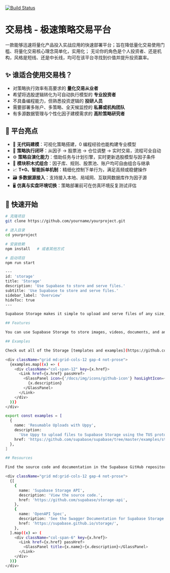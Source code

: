 
[![Build Status](https://travis-ci.org/tainacan/tainacan.svg?branch=develop)](https://travis-ci.org/tainacan/tainacan)

# 交易栈 - 极速策略交易平台

一款能够迅速将量化产品投入实战应用的快速部署平台；旨在降低量化交易使用门槛、将量化交易核心理念简单化，实用化；
无论你的角色是个人投资者、还是机构，风格是短线、还是中长线，均可在该平台寻找到价值并提升投资赢率。  

## ✨ 谁适合使用交易栈？

- 对策略执行效率有高要求的 **量化交易从业者**
- 希望将选股逻辑转化为可自动执行模型的 **专业投资者**
- 不具备编程能力，但熟悉投资逻辑的 **投研人员**
- 需要部署多账户、多策略、全天候监控的 **私募或机构团队**
- 有多源数据管理与个性化因子建模需求的 **高阶策略研究者**

## 🌟 平台亮点

- 🧠 **无代码建模**：可视化策略搭建，0 编程经验也能构建专业模型
- 🔁 **策略执行闭环**：从因子 → 股票池 → 仓位调整 → 实时交易，流程可全自动
- ⚙️ **策略自演化能力**：借助任务与计划引擎，实时更新选股模型与因子条件
- 🧩 **模块积木式组合**：因子库、规则、股票池、账户均可自由组合与继承
- 📈 **T+0、智能拆单机制**：精细化控制下单行为，满足高频或稳健操作
- 🗃️ **多数据源接入**：支持接入本地、局域网、互联网数据库作为因子源
- 🖥️ **仿真与实盘环境切换**：策略部署前可在仿真环境反复测试评估

## 🚀 快速开始

```bash
# 克隆项目
git clone https://github.com/yourname/yourproject.git

# 进入目录
cd yourproject

# 安装依赖
npm install   # 或者其他方式

# 启动项目
npm run start

---
id: 'storage'
title: 'Storage'
description: 'Use Supabase to store and serve files.'
subtitle: 'Use Supabase to store and serve files.'
sidebar_label: 'Overview'
hideToc: true
---

Supabase Storage makes it simple to upload and serve files of any size, providing a robust framework for file access controls.

## Features

You can use Supabase Storage to store images, videos, documents, and any other file type. Serve your assets with a global CDN to reduce latency from over 285 cities globally. Supabase Storage includes a built-in image optimizer, so you can resize and compress your media files on the fly.

## Examples

Check out all of the Storage [templates and examples](https://github.com/supabase/supabase/tree/master/examples/storage) in our GitHub repository.

<div className="grid md:grid-cols-12 gap-4 not-prose">
  {examples.map((x) => (
    <div className="col-span-12" key={x.href}>
      <Link href={x.href} passHref>
        <GlassPanel icon={'/docs/img/icons/github-icon'} hasLightIcon={true} title={x.name}>
          {x.description}
        </GlassPanel>
      </Link>
    </div>
  ))}
</div>

export const examples = [
  {
    name: 'Resumable Uploads with Uppy',
    description:
      'Use Uppy to upload files to Supabase Storage using the TUS protocol (resumable uploads).',
    href: 'https://github.com/supabase/supabase/tree/master/examples/storage/resumable-upload-uppy',
  },
]

## Resources

Find the source code and documentation in the Supabase GitHub repository.

<div className="grid md:grid-cols-12 gap-4 not-prose">
  {[
    {
      name: 'Supabase Storage API',
      description: 'View the source code.',
      href: 'https://github.com/supabase/storage-api',
    },
    {
      name: 'OpenAPI Spec',
      description: 'See the Swagger Documentation for Supabase Storage.',
      href: 'https://supabase.github.io/storage/',
    },
  ].map((x) => (
    <div className="col-span-6" key={x.href}>
      <Link href={x.href} passHref>
        <GlassPanel title={x.name}>{x.description}</GlassPanel>
      </Link>
    </div>
  ))}
</div>

